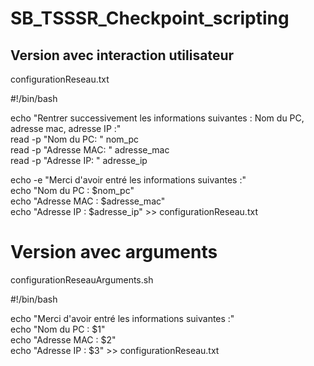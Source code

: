 # SB_TSSSR_Checkpoint_scripting

## Version avec interaction utilisateur    
configurationReseau.txt   

#!/bin/bash   

echo "Rentrer successivement les informations suivantes : Nom du PC, adresse mac, adresse IP :"   
read -p "Nom du PC: " nom_pc   
read -p "Adresse MAC: " adresse_mac   
read -p "Adresse IP: " adresse_ip   

echo -e "Merci d'avoir entré les informations suivantes :"   
echo "Nom du PC    : $nom_pc"   
echo "Adresse MAC  : $adresse_mac"   
echo "Adresse IP   : $adresse_ip" >> configurationReseau.txt

# Version avec arguments    
configurationReseauArguments.sh

#!/bin/bash   

echo "Merci d'avoir entré les informations suivantes :"   
echo "Nom du PC    : $1"   
echo "Adresse MAC  : $2"   
echo "Adresse IP   : $3" >> configurationReseau.txt   
​
